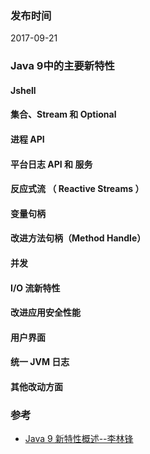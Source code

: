 ### 发布时间

2017-09-21

###  Java 9中的主要新特性

#### Jshell

#### 集合、Stream 和 Optional

#### 进程 API

#### 平台日志 API 和 服务

#### 反应式流 （ Reactive Streams ）

#### 变量句柄

#### 改进方法句柄（Method Handle）

#### 并发

#### I/O 流新特性

#### 改进应用安全性能

#### 用户界面

#### 统一 JVM 日志

#### 其他改动方面


### 参考
- [Java 9 新特性概述--李林锋](https://developer.ibm.com/zh/articles/the-new-features-of-java-9/)